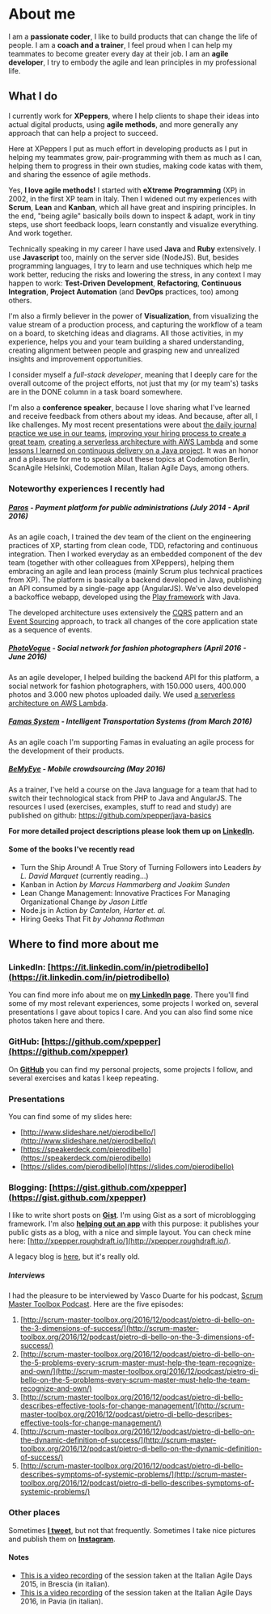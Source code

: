 # About me
I am a **passionate coder**, I like to build products that can change the life of people.
I am a **coach and a trainer**, I feel proud when I can help my teammates to become greater every day at their job.
I am an **agile developer**, I try to embody the agile and lean principles in my professional life.

## What I do
I currently work for **XPeppers**, where I help clients to shape their ideas into actual digital products, using **agile methods**, and more generally any approach that can help a project to succeed.

Here at XPeppers I put as much effort in developing products as I put in helping my teammates grow, pair-programming with them as much as I can, helping them to progress in their own studies, making code katas with them, and sharing the essence of agile methods.

Yes, **I love agile methods!**
I started with **eXtreme Programming** (XP) in 2002, in the first XP team in Italy.
Then I widened out my experiences with **Scrum**, **Lean** and **Kanban**, which all have great and inspiring principles.
In the end, "being agile" basically boils down to inspect & adapt, work in tiny steps, use short feedback loops, learn constantly and visualize everything. And work together.

Technically speaking in my career I have used **Java** and **Ruby** extensively. I use **Javascript** too, mainly on the server side (NodeJS).
But, besides programming languages, I try to learn and use techniques which help me work better, reducing the risks and lowering the stress, in any context I may happen to work: **Test-Driven Development**, **Refactoring**, **Continuous Integration**, **Project Automation** (and **DevOps** practices, too) among others.

I'm also a firmly believer in the power of **Visualization**, from visualizing the value stream of a production process, and capturing the workflow of a team on a board, to sketching ideas and diagrams. All those activities, in my experience, helps you and your team building a shared understanding, creating alignment between people and grasping new and unrealized insights and improvement opportunities.

I consider myself a *full-stack developer*, meaning that I deeply care for the overall outcome of the project efforts, not just that my (or my team's) tasks are in the DONE column in a task board somewhere.

I'm also a **conference speaker**, because I love sharing what I've learned and receive feedback from others about my ideas. And because, after all, I like challenges.
My most recent presentations were about [the daily journal practice we use in our teams](http://www.slideshare.net/pierodibello/vivere-per-raccontarla-limportanza-del-daily-journal-in-un-team-agile), [improving your hiring process to create a great team](http://www.slideshare.net/pierodibello/hiring-great-people-how-we-improved-our-recruiting-process-to-build-and-grow-a-great-agile-team), [creating a serverless architecture with AWS Lambda](https://slides.com/pierodibello/lessons-learned-from-aws-lambda) and some [lessons I learned on continuous delivery on a Java project](http://www.slideshare.net/pierodibello/continuous-delivery-su-progetti-java-cosa-abbiamo-imparato-facendoci-del-male). It was an honor and a pleasure for me to speak about these topics at Codemotion Berlin, ScanAgile Helsinki, Codemotion Milan, Italian Agile Days, among others.

### Noteworthy experiences I recently had

##### [Paros](https://www.paros.srl) - Payment platform for public administrations *(July 2014 - April 2016)*

As an agile coach, I trained the dev team of the client on the engineering practices of XP, starting from clean code, TDD, refactoring and continuous integration.
Then I worked everyday as an embedded component of the dev team (together with other colleagues from XPeppers), helping them embracing an agile and lean process (mainly Scrum plus technical practices from XP).
The platform is basically a backend developed in Java, publishing an API consumed by a single-page app (AngularJS). We've also developed a backoffice webapp, developed using the [Play framework](https://www.playframework.com/) with Java.

The developed architecture uses extensively the [CQRS](http://martinfowler.com/bliki/CQRS.html) pattern and an [Event Sourcing](http://martinfowler.com/eaaDev/EventSourcing.html) approach, to track all changes of the core application state as a sequence of events.

##### **[PhotoVogue](http://www.vogue.it/photovogue)** - Social network for fashion photographers *(April 2016 - June 2016)*

As an agile developer, I helped building the backend API for this platform, a social network for fashion photographers, with 150.000 users, 400.000 photos and 3.000 new photos uploaded daily. We used [a serverless architecture on AWS Lambda](http://slides.com/pierodibello/lessons-learned-from-aws-lambda#/).

##### **[Famas System](http://www.famassystem.it/)** - Intelligent Transportation Systems *(from March 2016)*
As an agile coach I'm supporting Famas in evaluating an agile process for the development of their products.

##### **[BeMyEye](https://it.bemyeye.com/)** - Mobile crowdsourcing *(May 2016)*

As a trainer, I've held a course on the Java language for a team that had to switch their technological stack from PHP to Java and AngularJS. The resources I used (exercises, examples, stuff to read and study) are published on github:
https://github.com/xpepper/java-basics

**For more detailed project descriptions please look them up on [LinkedIn](https://it.linkedin.com/in/pietrodibello).**

#### Some of the books I've recently read
* Turn the Ship Around! A True Story of Turning Followers into Leaders *by L. David Marquet* (currently reading...)
* Kanban in Action *by Marcus Hammarberg and Joakim Sunden*
* Lean Change Management: Innovative Practices For Managing Organizational Change *by Jason Little*
* Node.js in Action *by Cantelon, Harter et. al.*
* Hiring Geeks That Fit *by Johanna Rothman*

## Where to find more about me

### LinkedIn: [https://it.linkedin.com/in/pietrodibello](https://it.linkedin.com/in/pietrodibello)
You can find more info about me on **[my LinkedIn page](https://it.linkedin.com/in/pietrodibello)**. There you'll find some of my most relevant experiences, some projects I worked on, several presentations I gave about topics I care. And you can also find some nice photos taken here and there.

### GitHub: [https://github.com/xpepper](https://github.com/xpepper)
On **[GitHub](https://github.com/xpepper)** you can find my personal projects, some projects I follow, and several exercises and katas I keep repeating.

### Presentations
You can find some of my slides here:

* [http://www.slideshare.net/pierodibello/](http://www.slideshare.net/pierodibello/)
* [https://speakerdeck.com/pierodibello](https://speakerdeck.com/pierodibello)
* [https://slides.com/pierodibello](https://slides.com/pierodibello)

### Blogging: [https://gist.github.com/xpepper](https://gist.github.com/xpepper)
I like to write short posts on **[Gist](https://gist.github.com/xpepper)**. I'm using Gist as a sort of microblogging framework.
I'm also **[helping out an app](https://github.com/xpepper/Roughdraft)** with this purpose: it publishes your public gists as a blog, with a nice and simple layout. You can check mine here: [http://xpepper.roughdraft.io/](http://xpepper.roughdraft.io/).

A legacy blog is [here](http://xplayer.github.io), but it's really old.

##### Interviews
I had the pleasure to be interviewed by Vasco Duarte for his podcast, [Scrum Master Toolbox Podcast](http://scrum-master-toolbox.org/). Here are the five episodes:

1. [http://scrum-master-toolbox.org/2016/12/podcast/pietro-di-bello-on-the-3-dimensions-of-success/](http://scrum-master-toolbox.org/2016/12/podcast/pietro-di-bello-on-the-3-dimensions-of-success/)
2. [http://scrum-master-toolbox.org/2016/12/podcast/pietro-di-bello-on-the-5-problems-every-scrum-master-must-help-the-team-recognize-and-own/](http://scrum-master-toolbox.org/2016/12/podcast/pietro-di-bello-on-the-5-problems-every-scrum-master-must-help-the-team-recognize-and-own/)
3. [http://scrum-master-toolbox.org/2016/12/podcast/pietro-di-bello-describes-effective-tools-for-change-management/](http://scrum-master-toolbox.org/2016/12/podcast/pietro-di-bello-describes-effective-tools-for-change-management/)
4. [http://scrum-master-toolbox.org/2016/12/podcast/pietro-di-bello-on-the-dynamic-definition-of-success/](http://scrum-master-toolbox.org/2016/12/podcast/pietro-di-bello-on-the-dynamic-definition-of-success/)
5. [http://scrum-master-toolbox.org/2016/12/podcast/pietro-di-bello-describes-symptoms-of-systemic-problems/](http://scrum-master-toolbox.org/2016/12/podcast/pietro-di-bello-describes-symptoms-of-systemic-problems/)

### Other places
Sometimes **[I tweet](https://twitter.com/pierodibello)**, but not that frequently. Sometimes I take nice pictures and publish them on **[Instagram](https://www.instagram.com/pierodibello/)**.


#### Notes
* [This is a video recording](https://vimeo.com/147029155) of the session taken at the Italian Agile Days 2015, in Brescia (in italian).
* [This is a video recording](https://vimeo.com/195952480) of the session taken at the Italian Agile Days 2016, in Pavia (in italian).
